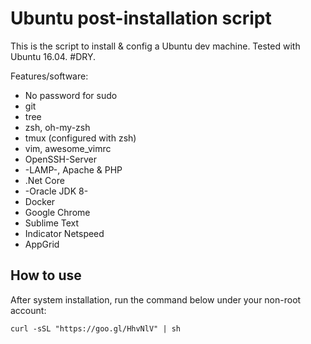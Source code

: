 # Ubuntu post-installation script
This is the script to install & config a Ubuntu dev machine. Tested with Ubuntu 16.04. #DRY.

Features/software:
* No password for sudo
* git
* tree
* zsh, oh-my-zsh
* tmux (configured with zsh)
* vim, awesome_vimrc
* OpenSSH-Server
* -LAMP-, Apache & PHP
* .Net Core
* -Oracle JDK 8- 
* Docker
* Google Chrome
* Sublime Text 
* Indicator Netspeed 
* AppGrid


## How to use
After system installation, run the command below under your non-root account:
```
curl -sSL "https://goo.gl/HhvNlV" | sh
```
